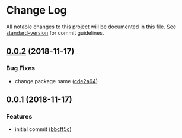 # Change Log

All notable changes to this project will be documented in this file. See [standard-version](https://github.com/conventional-changelog/standard-version) for commit guidelines.

<a name="0.0.2"></a>
## [0.0.2](https://github.com/AndreasPizsa/browser-env-register/compare/v0.0.1...v0.0.2) (2018-11-17)


### Bug Fixes

* change package name ([cde2a64](https://github.com/AndreasPizsa/browser-env-register/commit/cde2a64))



<a name="0.0.1"></a>
## 0.0.1 (2018-11-17)


### Features

* initial commit ([bbcff5c](https://github.com/AndreasPizsa/browser-env-register/commit/bbcff5c))
